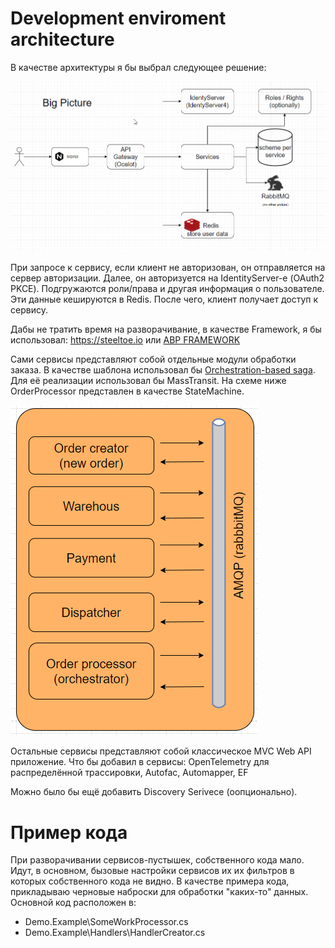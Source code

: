 # Development enviroment architecture
В качестве архитектуры я бы выбрал следующее решение:

![alt tag](/sourcers/big_picture.png "Development enviroment architecture")​

При запросе к сервису, если клиент не авторизован, он отправляется на сервер авторизации. Далее, он авторизуется на IdentityServer-е (OAuth2 PKCE). Подгружаются роли/права и другая информация о пользователе. Эти данные кешируются в Redis. После чего, клиент получает доступ к сервису.

Дабы не тратить время на разворачивание, в качестве Framework, я бы использовал: https://steeltoe.io или [ABP FRAMEWORK](https://docs.abp.io/en/abp/latest/Samples/Microservice-Demo)

Сами сервисы представляют собой отдельные модули обработки заказа. В качестве шаблона использовал бы [Orchestration-based saga](https://microservices.io/patterns/data/saga.html). Для её реализации использовал бы MassTransit. На схеме ниже OrderProcessor представлен в качестве StateMachine.

![alt tag](/sourcers/services1.png "Services")​

Остальные сервисы представляют собой классическое MVC Web API приложение. 
Что бы добавил в сервисы:
OpenTelemetry для распределённой трассировки,
Autofac,
Automapper,
EF

Можно было бы ещё добавить Discovery Serivece (оопционально).

# Пример кода
При разворачивании сервисов-пустышек, собственного кода мало. Идут, в основном, бызовые настройки сервисов их их фильтров в которых собственного кода не видно.
В качестве примера кода, прикладываю черновые наброски для обработки "каких-то" данных. 
Основной код расположен в:
* Demo.Example\SomeWorkProcessor.cs 
* Demo.Example\Handlers\HandlerCreator.cs 
